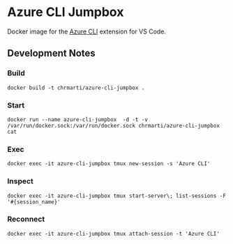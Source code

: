 # Azure CLI Jumpbox

Docker image for the [Azure CLI](https://github.com/chrmarti/vscode-azure-cli) extension for VS Code.

## Development Notes

### Build

```
docker build -t chrmarti/azure-cli-jumpbox .
```

### Start

```
docker run --name azure-cli-jumpbox  -d -t -v /var/run/docker.sock:/var/run/docker.sock chrmarti/azure-cli-jumpbox cat
```

### Exec

```
docker exec -it azure-cli-jumpbox tmux new-session -s 'Azure CLI'
```

### Inspect

```
docker exec -it azure-cli-jumpbox tmux start-server\; list-sessions -F '#{session_name}'
```

### Reconnect

```
docker exec -it azure-cli-jumpbox tmux attach-session -t 'Azure CLI'
```
